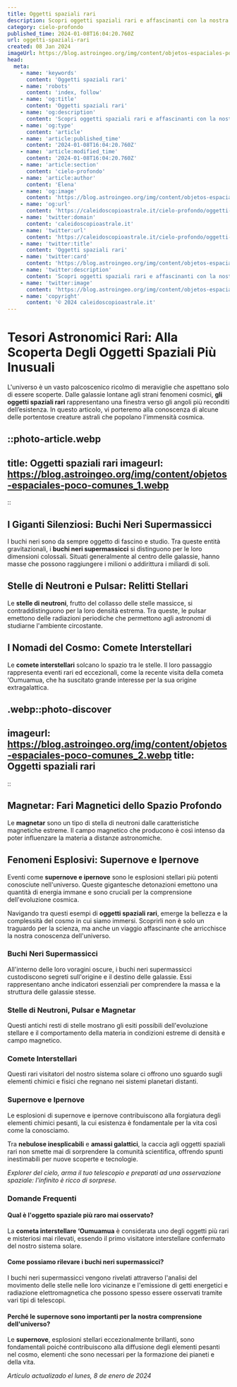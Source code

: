 ```yaml
---
title: Oggetti spaziali rari
description: Scopri oggetti spaziali rari e affascinanti con la nostra guida esclusiva. Avventure cosmiche uniche. Entra nel mistero delluniverso! #SpazioItaliano
category: cielo-profondo
published_time: 2024-01-08T16:04:20.760Z
url: oggetti-spaziali-rari
created: 08 Jan 2024
imageUrl: https://blog.astroingeo.org/img/content/objetos-espaciales-poco-comunes_1.webp
head:
  meta:
    - name: 'keywords'
      content: 'Oggetti spaziali rari'
    - name: 'robots'
      content: 'index, follow'
    - name: 'og:title'
      content: 'Oggetti spaziali rari'
    - name: 'og:description'
      content: 'Scopri oggetti spaziali rari e affascinanti con la nostra guida esclusiva. Avventure cosmiche uniche. Entra nel mistero delluniverso! #SpazioItaliano'
    - name: 'og:type'
      content: 'article'
    - name: 'article:published_time'
      content: '2024-01-08T16:04:20.760Z'
    - name: 'article:modified_time'
      content: '2024-01-08T16:04:20.760Z'
    - name: 'article:section'
      content: 'cielo-profondo'
    - name: 'article:author'
      content: 'Elena'
    - name: 'og:image'
      content: 'https://blog.astroingeo.org/img/content/objetos-espaciales-poco-comunes_1.webp'
    - name: 'og:url'
      content: 'https://caleidoscopioastrale.it/cielo-profondo/oggetti-spaziali-rari'
    - name: 'twitter:domain'
      content: 'caleidoscopioastrale.it'
    - name: 'twitter:url'
      content: 'https://caleidoscopioastrale.it/cielo-profondo/oggetti-spaziali-rari'
    - name: 'twitter:title'
      content: 'Oggetti spaziali rari'
    - name: 'twitter:card'
      content: 'https://blog.astroingeo.org/img/content/objetos-espaciales-poco-comunes_1.webp'
    - name: 'twitter:description'
      content: 'Scopri oggetti spaziali rari e affascinanti con la nostra guida esclusiva. Avventure cosmiche uniche. Entra nel mistero delluniverso! #SpazioItaliano'
    - name: 'twitter:image'
      content: 'https://blog.astroingeo.org/img/content/objetos-espaciales-poco-comunes_1.webp'
    - name: 'copyright'
      content: '© 2024 caleidoscopioastrale.it'
---
```

# Tesori Astronomici Rari: Alla Scoperta Degli Oggetti Spaziali Più Inusuali

L'universo è un vasto palcoscenico ricolmo di meraviglie che aspettano solo di essere scoperte. Dalle galassie lontane agli strani fenomeni cosmici, **gli oggetti spaziali rari** rappresentano una finestra verso gli angoli più reconditi dell’esistenza. In questo articolo, vi porteremo alla conoscenza di alcune delle portentose creature astrali che popolano l'immensità cosmica.

::photo-article.webp
---
title: Oggetti spaziali rari
imageurl: https://blog.astroingeo.org/img/content/objetos-espaciales-poco-comunes_1.webp
---
::

## I Giganti Silenziosi: Buchi Neri Supermassicci
I buchi neri sono da sempre oggetto di fascino e studio. Tra queste entità gravitazionali, i **buchi neri supermassicci** si distinguono per le loro dimensioni colossali. Situati generalmente al centro delle galassie, hanno masse che possono raggiungere i milioni o addirittura i miliardi di soli.

## Stelle di Neutroni e Pulsar: Relitti Stellari
Le **stelle di neutroni**, frutto del collasso delle stelle massicce, si contraddistinguono per la loro densità estrema. Tra queste, le pulsar emettono delle radiazioni periodiche che permettono agli astronomi di studiarne l'ambiente circostante.

## I Nomadi del Cosmo: Comete Interstellari
Le **comete interstellari** solcano lo spazio tra le stelle. Il loro passaggio rappresenta eventi rari ed eccezionali, come la recente visita della cometa ‘Oumuamua, che ha suscitato grande interesse per la sua origine extragalattica.

.webp::photo-discover
---
imageurl: https://blog.astroingeo.org/img/content/objetos-espaciales-poco-comunes_2.webp
title: Oggetti spaziali rari
---
::

## Magnetar: Fari Magnetici dello Spazio Profondo
Le **magnetar** sono un tipo di stella di neutroni dalle caratteristiche magnetiche estreme. Il campo magnetico che producono è così intenso da poter influenzare la materia a distanze astronomiche.

## Fenomeni Esplosivi: Supernove e Ipernove
Eventi come **supernove e ipernove** sono le esplosioni stellari più potenti conosciute nell'universo. Queste gigantesche detonazioni emettono una quantità di energia immane e sono cruciali per la comprensione dell'evoluzione cosmica.

Navigando tra questi esempi di **oggetti spaziali rari**, emerge la bellezza e la complessità del cosmo in cui siamo immersi. Scoprirli non è solo un traguardo per la scienza, ma anche un viaggio affascinante che arricchisce la nostra conoscenza dell'universo.

### Buchi Neri Supermassicci
All'interno delle loro voragini oscure, i buchi neri supermassicci custodiscono segreti sull'origine e il destino delle galassie. Essi rappresentano anche indicatori essenziali per comprendere la massa e la struttura delle galassie stesse.

### Stelle di Neutroni, Pulsar e Magnetar
Questi antichi resti di stelle mostrano gli esiti possibili dell'evoluzione stellare e il comportamento della materia in condizioni estreme di densità e campo magnetico.

### Comete Interstellari
Questi rari visitatori del nostro sistema solare ci offrono uno sguardo sugli elementi chimici e fisici che regnano nei sistemi planetari distanti.

### Supernove e Ipernove
Le esplosioni di supernove e ipernove contribuiscono alla forgiatura degli elementi chimici pesanti, la cui esistenza è fondamentale per la vita così come la conosciamo.

Tra **nebulose inesplicabili** e **amassi galattici**, la caccia agli oggetti spaziali rari non smette mai di sorprendere la comunità scientifica, offrendo spunti inestimabili per nuove scoperte e tecnologie.

_Explorer del cielo, arma il tuo telescopio e preparati ad una osservazione spaziale: l'infinito è ricco di sorprese._

### Domande Frequenti

#### Qual è l'oggetto spaziale più raro mai osservato?
La **cometa interstellare ‘Oumuamua** è considerata uno degli oggetti più rari e misteriosi mai rilevati, essendo il primo visitatore interstellare confermato del nostro sistema solare.

#### Come possiamo rilevare i buchi neri supermassicci?
I buchi neri supermassicci vengono rivelati attraverso l'analisi del movimento delle stelle nelle loro vicinanze e l'emissione di getti energetici e radiazione elettromagnetica che possono spesso essere osservati tramite vari tipi di telescopi.

#### Perché le supernove sono importanti per la nostra comprensione dell'universo?
Le **supernove**, esplosioni stellari eccezionalmente brillanti, sono fondamentali poiché contribuiscono alla diffusione degli elementi pesanti nel cosmo, elementi che sono necessari per la formazione dei pianeti e della vita.

_Artículo actualizado el lunes, 8 de enero de 2024_